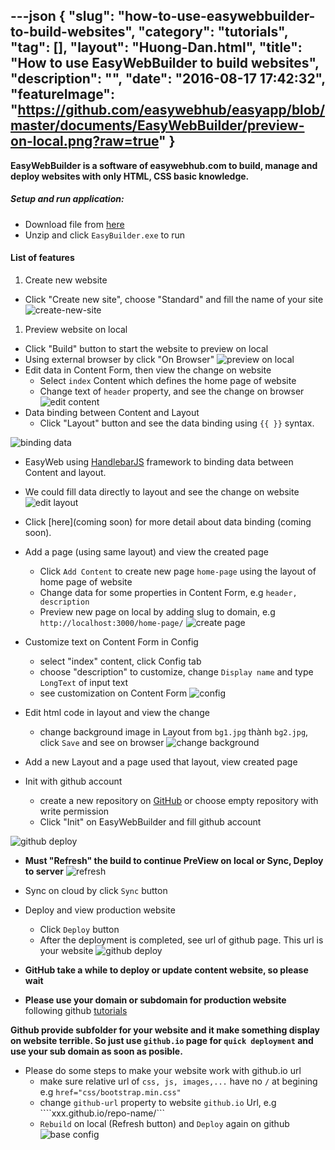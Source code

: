 ---json
{
    "slug": "how-to-use-easywebbuilder-to-build-websites",
    "category": "tutorials",
    "tag": [],
    "layout": "Huong-Dan.html",
    "title": "How to use EasyWebBuilder to build websites",
    "description": "",
    "date": "2016-08-17 17:42:32",
    "featureImage": "https://github.com/easywebhub/easyapp/blob/master/documents/EasyWebBuilder/preview-on-local.png?raw=true"
}
---
**EasyWebBuilder is a software of easywebhub.com to build, manage and deploy websites with only HTML, CSS basic knowledge.**

##### Setup and run application:
 + Download file from [here]({{global.download_link}})
 + Unzip and click ```EasyBuilder.exe``` to run
 
#### List of features
 1. Create new website
   + Click "Create new site", choose "Standard" and fill the name of your site
  ![create-new-site](https://github.com/easywebhub/easyapp/blob/master/documents/EasyWebBuilder/create-website.png?raw=true)

 1. Preview website on local
   + Click "Build" button to start the website to preview on local
   + Using external browser by click "On Browser"
  ![preview on local](https://github.com/easywebhub/easyapp/blob/master/documents/EasyWebBuilder/preview-on-local.png?raw=true)
 + Edit data in Content Form, then view the change on website
   + Select ```index``` Content which defines the home page of website
   + Change text of ```header``` property, and see the change on browser
  ![edit content](https://github.com/easywebhub/easyapp/blob/master/documents/EasyWebBuilder/edit-content.png?raw=true)
 + Data binding between Content and Layout
   + Click "Layout" button and see the data binding using ```{{ }}``` syntax.

  ![binding data](https://github.com/easywebhub/easyapp/blob/master/documents/EasyWebBuilder/content-layout-binding.png?raw=true)
   + EasyWeb using [HandlebarJS](http://handlebarsjs.com/) framework to binding data between Content and layout. 
   + We could fill data directly to layout and see the change on website
  ![edit layout](https://github.com/easywebhub/easyapp/blob/master/documents/EasyWebBuilder/edit-layout-data.png?raw=true)
   + Click [here](coming soon) for more detail about data binding (coming soon).

 + Add a page (using same layout) and view the created page
   + Click ```Add Content``` to create new page ```home-page``` using the layout of home page of website
   + Change data for some properties in Content Form, e.g ```header, description```
   + Preview new page on local by adding slug to domain, e.g 
     ```http://localhost:3000/home-page/```
 ![create page](https://github.com/easywebhub/easyapp/blob/master/documents/EasyWebBuilder/create-page-home.png?raw=true)
 + Customize text on Content Form in Config
   + select "index" content, click Config tab
   + choose "description" to customize, change ```Display name``` and type ```LongText``` of input text
   + see customization on Content Form
  ![config](https://github.com/easywebhub/easyapp/blob/master/documents/EasyWebBuilder/edit-config.png?raw=true)

 + Edit html code in layout and view the change
   + change background image in Layout from ```bg1.jpg``` thành ```bg2.jpg```, click ```Save``` and see on browser
  ![change background](https://github.com/easywebhub/easyapp/blob/master/documents/EasyWebBuilder/change-background-layout.png?raw=true)
 

 + Add a new Layout and a page used that layout, view created page

 + Init with github account
   + create a new repository on [GitHub](https://github.com) or choose empty repository with write permission
   + Click "Init" on EasyWebBuilder and fill github account
   
 ![github deploy](https://github.com/easywebhub/easyapp/blob/master/documents/EasyWebBuilder/init-github-repo.png?raw=true)
   + **Must "Refresh" the build to continue PreView on local or Sync, Deploy to server**
  ![refresh](https://github.com/easywebhub/easyapp/blob/master/documents/EasyWebBuilder/refresh-build.png?raw=true)

 + Sync on cloud by click ```Sync``` button
 + Deploy and view production website
   + Click ```Deploy``` button
   + After the deployment is completed, see url of github page. This url is your website
![github deploy](https://github.com/easywebhub/easyapp/blob/master/documents/EasyWebBuilder/deploy-github-page.png?raw=true)
 + **GitHub take a while to deploy or update content website, so please wait**
 + **Please use your domain or subdomain for production website**  following github [tutorials](https://help.github.com/articles/using-a-custom-domain-with-github-pages/)

**Github provide subfolder for your website and it make something display on website terrible. So just use ```github.io``` page for ```quick deployment``` and use your sub domain as soon as posible.**

 + Please do some steps to make your website work with github.io url
   + make sure relative url of ```css, js, images,...``` have no ```/``` at begining
   e.g ```href="css/bootstrap.min.css"```
   + change ```github-url``` property to website ```github.io``` Url, e.g ````xxx.github.io/repo-name/```
   + ```Rebuild``` on local (Refresh button) and ```Deploy``` again on github
 ![base config](https://github.com/easywebhub/easyapp/blob/master/documents/EasyWebBuilder/github-base-config.png?raw=true)